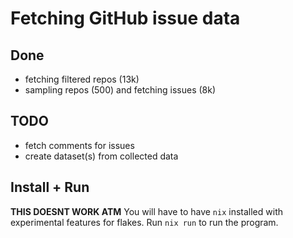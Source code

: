 # Fetching GitHub issue data

## Done
- fetching filtered repos (13k)
- sampling repos (500) and fetching issues (8k)

## TODO
- fetch comments for issues
- create dataset(s) from collected data

## Install + Run
**THIS DOESNT WORK ATM**
You will have to have `nix` installed with experimental features for flakes.
Run `nix run` to run the program.
